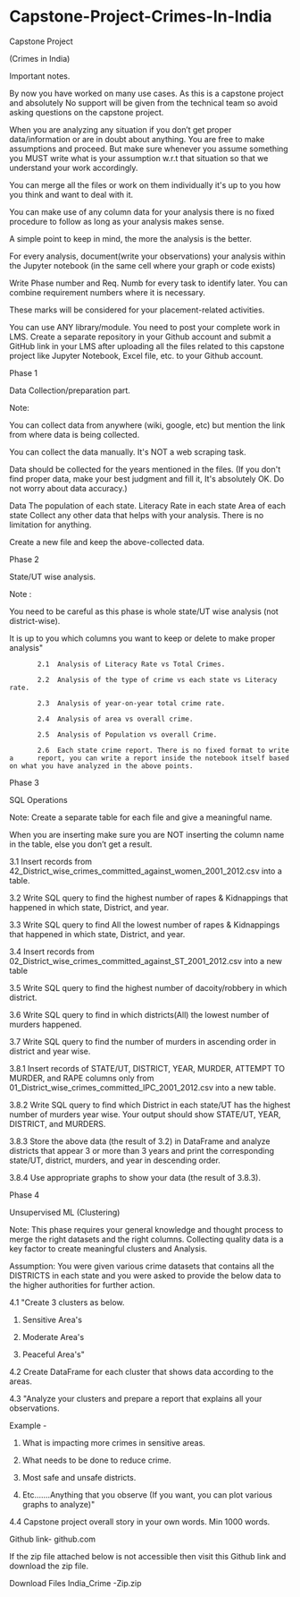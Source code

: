 # Capstone-Project-Crimes-In-India

Capstone Project

(Crimes in India)

Important notes.

By now you have worked on many use cases. As this is a capstone project and absolutely No support will be given from the technical team so avoid asking questions on the capstone project.

When you are analyzing any situation if you don’t get proper data/information or are in doubt about anything. You are free to make assumptions and proceed. But make sure whenever you assume something you MUST write what is your assumption w.r.t that situation so that we understand your work accordingly.

You can merge all the files or work on them individually it's up to you how you think and want to deal with it.

You can make use of any column data for your analysis there is no fixed procedure to follow as long as your analysis makes sense.

A simple point to keep in mind, the more the analysis is the better.

For every analysis, document(write your observations) your analysis within the Jupyter notebook (in the same cell where your graph or code exists)

Write Phase number and Req. Numb for every task to identify later. You can combine requirement numbers where it is necessary. 

These marks will be considered for your placement-related activities.

You can use ANY library/module.
You need to post your complete work in LMS. Create a separate repository in your Github account and submit a GitHub link in your LMS after uploading all the files related to this capstone project like Jupyter Notebook, Excel file, etc. to your Github account.


Phase 1

Data Collection/preparation part.

Note: 

You can collect data from anywhere (wiki, google, etc) but mention the link from where data is being collected.

You can collect the data manually. It's NOT a web scraping task.

Data should be collected for the years mentioned in the files. (If you don't find proper data, make your best judgment and fill it, It's absolutely OK. Do not worry about data accuracy.)


Data
The population of each state.
Literacy Rate in each state
Area of each state
Collect any other data that helps with your analysis. There is no limitation for anything.

Create a new file and keep the above-collected data.


Phase 2

State/UT wise analysis.

Note :

You need to be careful as this phase is whole state/UT wise analysis (not district-wise).

It is up to you which columns you want to keep or delete to make proper analysis"

           2.1	Analysis of Literacy Rate vs Total Crimes.

           2.2	Analysis of the type of crime vs each state vs Literacy rate.

           2.3	Analysis of year-on-year total crime rate.

           2.4	Analysis of area vs overall crime.

           2.5	Analysis of Population vs overall Crime.

           2.6	Each state crime report. There is no fixed format to write a      report, you can write a report inside the notebook itself based on what you have analyzed in the above points.


Phase 3

SQL Operations

Note: Create a separate table for each file and give a meaningful name.

When you are inserting make sure you are NOT inserting the column name in the table, else you don’t get a result.

3.1	        Insert records from 42_District_wise_crimes_committed_against_women_2001_2012.csv into a table.

3.2	Write SQL query to find the highest number of rapes & Kidnappings that happened in which state, District, and year.

3.3	Write SQL query to find All the lowest number of rapes & Kidnappings that happened in which state, District, and year.

3.4	Insert records from 02_District_wise_crimes_committed_against_ST_2001_2012.csv into a new table

3.5	Write SQL query to find the highest number of dacoity/robbery in which district.

3.6	Write SQL query to find in which districts(All) the lowest number of murders happened.

3.7	Write SQL query to find the number of murders in ascending order in district and year wise.

3.8.1	Insert records of STATE/UT, DISTRICT, YEAR, MURDER, ATTEMPT TO MURDER, and RAPE columns only from 01_District_wise_crimes_committed_IPC_2001_2012.csv into a new table.

3.8.2	Write SQL query to find which District in each state/UT has the highest number of murders year wise. Your output should show STATE/UT, YEAR, DISTRICT, and MURDERS.

3.8.3	Store the above data (the result of 3.2) in DataFrame and analyze districts that appear 3 or more than 3 years and print the corresponding state/UT, district, murders, and year in descending order.

3.8.4	Use appropriate graphs to show your data (the result of 3.8.3).


Phase 4

Unsupervised ML (Clustering)

Note: This phase requires your general knowledge and thought process to merge the right datasets and the right columns. Collecting quality data is a key factor to create meaningful clusters and Analysis.

Assumption: You were given various crime datasets that contains all the DISTRICTS in each state and you were asked to provide the below data to the higher authorities for further action.

4.1  "Create 3 clusters as below.

1. Sensitive Area's

2. Moderate Area's

3. Peaceful Area's"

4.2  Create DataFrame for each cluster that shows data according to the areas.

4.3  "Analyze your clusters and prepare a report that explains all your observations.

Example - 

1. What is impacting more crimes in sensitive areas. 

2. What needs to be done to reduce crime. 

3. Most safe and unsafe districts.

4. Etc.......Anything that you observe (If you want, you can plot various graphs to analyze)"

4.4   Capstone project overall story in your own words. Min 1000 words.

Github link-  github.com

If the zip file attached below is not accessible then visit this Github link and download the zip file.


Download Files
India_Crime -Zip.zip
